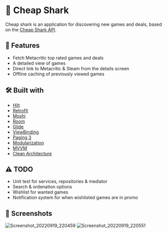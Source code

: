# 🦈 Cheap Shark

Cheap shark is an application for discovering new games and deals, based on the [Cheap Shark API](https://apidocs.cheapshark.com).

## 📝 Features

- Fetch Metacritic top rated games and deals
- A detailed view of games
- Direct link to Metacritic & Steam from the details screen
- Offline caching of previously viewed games

## 🛠 Built with

- [Hilt](https://developer.android.com/training/dependency-injection/hilt-android)
- [Retrofit](https://square.github.io/retrofit/)
- [Moshi](https://square.github.io/moshi/1.x/moshi/)
- [Room](https://developer.android.com/training/data-storage/room)
- [Glide](https://bumptech.github.io/glide/)
- [ViewBinding](https://developer.android.com/topic/libraries/view-binding)
- [Paging 3](https://developer.android.com/topic/libraries/architecture/paging/v3-overview)
- [Modularization](https://developer.android.com/topic/modularization)
- [MVVM](https://developer.android.com/topic/architecture)
- [Clean Architecture](https://blog.cleancoder.com/uncle-bob/2012/08/13/the-clean-architecture.html)

## ⚠️ TODO
- Unit test for services, repositories & mediator
- Search & ordenation options
- Wishlist for wanted games
- Notification system for when wishlisted games are in promo

## 🌄 Screenshots
![Screenshot_20220919_220459](https://user-images.githubusercontent.com/63685016/191145237-de82707d-f673-4569-b7fb-2178d5095d84.png)
![Screenshot_20220919_220551](https://user-images.githubusercontent.com/63685016/191145262-24da3794-ab0b-4c8c-a472-abb4de44b021.png)
